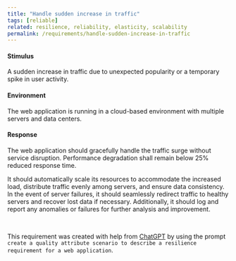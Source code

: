 ```yaml
---
title: "Handle sudden increase in traffic"
tags: [reliable]
related: resilience, reliability, elasticity, scalability
permalink: /requirements/handle-sudden-increase-in-traffic
---
```


<div class="quality-requirement" markdown="1">

#### Stimulus

A sudden increase in traffic due to unexpected popularity or a temporary spike in user activity.

#### Environment

The web application is running in a cloud-based environment with multiple servers and data centers.

#### Response

The web application should gracefully handle the traffic surge without service disruption.
Performance degradation shall remain below 25% reduced response time.

It should automatically scale its resources to accommodate the increased load, distribute traffic evenly among servers, and ensure data consistency. 
In the event of server failures, it should seamlessly redirect traffic to healthy servers and recover lost data if necessary. 
Additionally, it should log and report any anomalies or failures for further analysis and improvement.


</div><br>

This requirement was created with help from [ChatGPT](https://chat.openai.com) by using the prompt `create a quality attribute scenario to describe a resilience requirement for a web application`.



